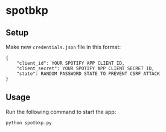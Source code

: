 # spotbkp

## Setup

Make new `credentials.json` file in this format:
```
{
    "client_id": YOUR SPOTIFY APP CLIENT ID,
    "client_secret": YOUR SPOTIFY APP CLIENT SECRET ID,
    "state": RANDOM PASSWORD STATE TO PREVENT CSRF ATTACK
}
```

## Usage

Run the following command to start the app:

```
python spotbkp.py
```